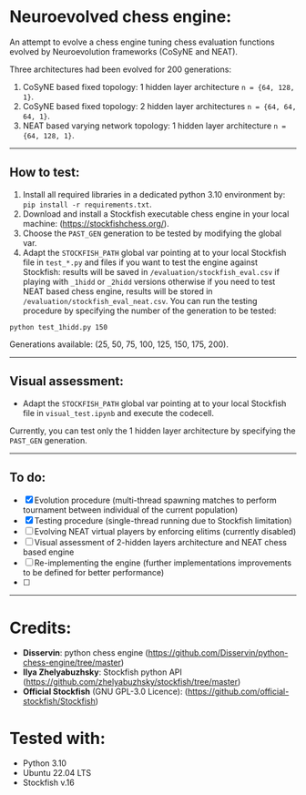# Neuroevolved chess engine:

An attempt to evolve a chess engine tuning chess evaluation functions evolved by Neuroevolution frameworks (CoSyNE and NEAT). 

Three architectures had been evolved for 200 generations:
1. CoSyNE based fixed topology: 1 hidden layer architecture `n = {64, 128, 1}`.
2. CoSyNE based fixed topology: 2 hidden layer architectures `n = {64, 64, 64, 1}`.
3. NEAT based varying network topology: 1 hidden layer architecture `n = {64, 128, 1}`.

--- 

## How to test:
1. Install all required libraries in a dedicated python 3.10 environment by: `pip install -r requirements.txt`.
2. Download and install a Stockfish executable chess engine in your local machine: (https://stockfishchess.org/).
3. Choose the `PAST_GEN` generation to be tested by modifying the global var.
4. Adapt the `STOCKFISH_PATH` global var pointing at to your local Stockfish file in `test_*.py` and files if you want to test the engine against Stockfish: results will be saved in `/evaluation/stockfish_eval.csv` if playing with `_1hidd` or `_2hidd` versions otherwise if you need to test NEAT based chess engine, results will be stored in `/evaluation/stockfish_eval_neat.csv`. You can run the testing procedure by specifying the number of the generation to be tested:

```shell
python test_1hidd.py 150
```
Generations available: (25, 50, 75, 100, 125, 150, 175, 200).

---

## Visual assessment:
- Adapt the `STOCKFISH_PATH` global var pointing at to your local Stockfish file in `visual_test.ipynb` and execute the codecell.

Currently, you can test only the 1 hidden layer architecture by specifying the `PAST_GEN` generation.

---

## To do:
* [x] Evolution procedure (multi-thread spawning matches to perform tournament between individual of the current population)
* [x] Testing procedure (single-thread running due to Stockfish limitation)
* [ ] Evolving NEAT virtual players by enforcing elitims (currently disabled)
* [ ] Visual assessment of 2-hidden layers architecture and NEAT chess based engine
* [ ] Re-implementing the engine (further implementations improvements to be defined for better performance)
* [ ] 
---

# Credits:
* **Disservin**: python chess engine (https://github.com/Disservin/python-chess-engine/tree/master)
* **Ilya Zhelyabuzhsky**: Stockfish python API (https://github.com/zhelyabuzhsky/stockfish/tree/master)
* **Official Stockfish** (GNU GPL-3.0 Licence): (https://github.com/official-stockfish/Stockfish)

# Tested with:
* Python 3.10
* Ubuntu 22.04 LTS
* Stockfish v.16
